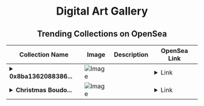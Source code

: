 <div align="center">

# Digital Art Gallery

## Trending Collections on OpenSea

| Collection Name                       | Image                                                                                     | Description                       | OpenSea Link                                                                                          |
|---------------------------------------|-------------------------------------------------------------------------------------------|-----------------------------------|--------------------------------------------------------------------------------------------------------|
| **<details><summary>0x8ba1362088386...</summary>0x8ba1362088386ff2803f0cdd9f0ad3967bebd3f1</details>** | ![Image](https://i.seadn.io/s/raw/files/80badb2077915f9d0d99033405e53697.gif?w=500&auto=format?w=200&auto=format) |  | <details><summary>Link</summary>[0x8ba1362088386ff2803f0cdd9f0ad3967bebd3f1](https://opensea.io/collection/0x8ba1362088386ff2803f0cdd9f0ad3967bebd3f1)</details> |
| **<details><summary>Christmas Boudo...</summary>Christmas Boudoir</details>** | ![Image](https://i.seadn.io/s/raw/files/53ccc652797751bdf54046c251a54cec.jpg?w=500&auto=format?w=200&auto=format) |  | <details><summary>Link</summary>[Christmas Boudoir](https://opensea.io/collection/christmas-boudoir)</details> |

</div>